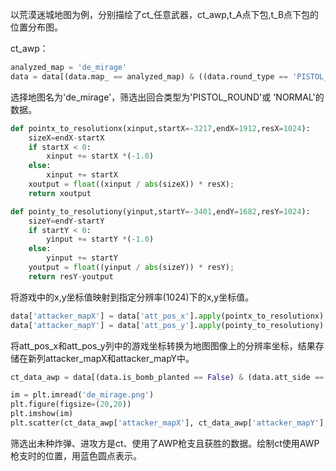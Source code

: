 以荒漠迷城地图为例，分别描绘了ct_任意武器，ct_awp,t_A点下包,t_B点下包的位置分布图。

ct_awp：
```python
analyzed_map = 'de_mirage'
data = data[(data.map_ == analyzed_map) & ((data.round_type == 'PISTOL_ROUND') | (data.round_type == 'NORMAL'))]
```
选择地图名为'de_mirage'，筛选出回合类型为'PISTOL_ROUND'或 'NORMAL'的数据。

```python
def pointx_to_resolutionx(xinput,startX=-3217,endX=1912,resX=1024):
    sizeX=endX-startX
    if startX < 0:
        xinput += startX *(-1.0)
    else:
        xinput += startX
    xoutput = float((xinput / abs(sizeX)) * resX);
    return xoutput

def pointy_to_resolutiony(yinput,startY=-3401,endY=1682,resY=1024):
    sizeY=endY-startY
    if startY < 0:
        yinput += startY *(-1.0)
    else:
        yinput += startY
    youtput = float((yinput / abs(sizeY)) * resY);
    return resY-youtput
```
将游戏中的x,y坐标值映射到指定分辨率(1024)下的x,y坐标值。

```python
data['attacker_mapX'] = data['att_pos_x'].apply(pointx_to_resolutionx)
data['attacker_mapY'] = data['att_pos_y'].apply(pointy_to_resolutiony)
```
将att_pos_x和att_pos_y列中的游戏坐标转换为地图图像上的分辨率坐标，结果存储在新列attacker_mapX和attacker_mapY中。

```python
ct_data_awp = data[(data.is_bomb_planted == False) & (data.att_side == 'CounterTerrorist') & (data.wp == 'AWP') & (data.winner_side == 'CounterTerrorist')]

im = plt.imread('de_mirage.png')
plt.figure(figsize=(20,20))
plt.imshow(im)
plt.scatter(ct_data_awp['attacker_mapX'], ct_data_awp['attacker_mapY'],alpha=0.005,c='blue')
```
筛选出未种炸弹、进攻方是ct、使用了AWP枪支且获胜的数据。绘制ct使用AWP枪支时的位置，用蓝色圆点表示。
